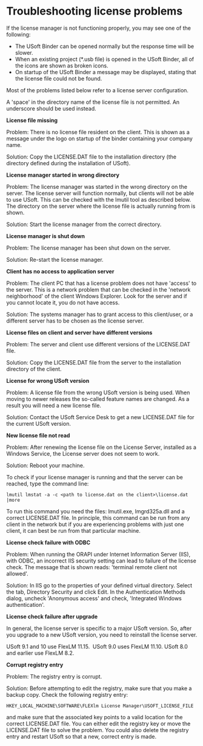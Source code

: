 # Troubleshooting license problems

If the license manager is not functioning properly, you may see one of the following:

- The USoft Binder can be opened normally but the response time will be slower.
- When an existing project (*.usb file) is opened in the USoft Binder, all of the icons are shown as broken icons.
- On startup of the USoft Binder a message may be displayed, stating that the license file could not be found.

Most of the problems listed below refer to a license server configuration.

A 'space' in the directory name of the license file is not permitted. An underscore should be used instead.

**License file missing**

Problem: There is no license file resident on the client. This is shown as a message under the logo on startup of the binder containing your company name.

Solution: Copy the LICENSE.DAT file to the installation directory (the directory defined during the installation of USoft).

**License manager started in wrong directory**

Problem: The license manager was started in the wrong directory on the server. The license server will function normally, but clients will not be able to use USoft. This can be checked with the lmutil tool as described below. The directory on the server where the license file is actually running from is shown.

Solution: Start the license manager from the correct directory.

**License manager is shut down**

Problem: The license manager has been shut down on the server.

Solution: Re-start the license manager.

**Client has no access to application server**

Problem: The client PC that has a license problem does not have 'access' to the server. This is a network problem that can be checked in the 'network neighborhood' of the client Windows Explorer. Look for the server and if you cannot locate it, you do not have access.

Solution: The systems manager has to grant access to this client/user, or a different server has to be chosen as the license server.

**License files on client and server have different versions**

Problem: The server and client use different versions of the LICENSE.DAT file.

Solution: Copy the LICENSE.DAT file from the server to the installation directory of the client.

**License for wrong USoft version**

Problem: A license file from the wrong USoft version is being used. When moving to newer releases the so-called feature names are changed. As a result you will need a new license file.

Solution: Contact the USoft Service Desk to get a new LICENSE.DAT file for the current USoft version.

**New license file not read**

Problem: After renewing the license file on the License Server, installed as a Windows Service, the License server does not seem to work.

Solution: Reboot your machine.

To check if your license manager is running and that the server can be reached, type the command line:

```
lmutil lmstat -a -c <path to license.dat on the client>\license.dat |more
```

To run this command you need the files: lmutil.exe, lmgrd325a.dll and a correct LICENSE.DAT file. In principle, this command can be run from any client in the network but if you are experiencing problems with just one client, it can best be run from that particular machine.

**License check failure with ODBC**

Problem: When running the ORAPI under Internet Information Server (IIS), with ODBC, an incorrect IIS security setting can lead to failure of the license check. The message that is shown reads: 'terminal remote client not allowed'.

Solution: In IIS go to the properties of your defined virtual directory. Select the tab, Directory Security and click Edit. In the Authentication Methods dialog, uncheck 'Anonymous access' and check, 'Integrated Windows authentication'.

**License check failure after upgrade**

In general, the license server is specific to a major USoft version. So, after you upgrade to a new USoft version, you need to reinstall the license server.

USoft 9.1 and 10 use FlexLM 11.15. 
USoft 9.0 uses FlexLM 11.10.
USoft 8.0 and earlier use FlexLM 8.2. 

**Corrupt registry entry**

Problem: The registry entry is corrupt.

Solution: Before attempting to edit the registry, make sure that you make a backup copy. Check the following registry entry:

```
HKEY_LOCAL_MACHINE\SOFTWARE\FLEXlm License Manager\USOFT_LICENSE_FILE
```

and make sure that the associated key points to a valid location for the correct LICENSE.DAT file. You can either edit the registry key or move the LICENSE.DAT file to solve the problem. You could also delete the registry entry and restart USoft so that a new, correct entry is made.